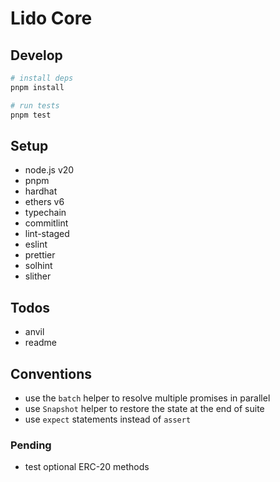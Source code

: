 # Lido Core

## Develop

```sh
# install deps
pnpm install

# run tests
pnpm test
```

## Setup

- node.js v20
- pnpm
- hardhat
- ethers v6
- typechain
- commitlint
- lint-staged
- eslint
- prettier
- solhint
- slither

## Todos

- anvil
- readme

## Conventions

- use the `batch` helper to resolve multiple promises in parallel
- use `Snapshot` helper to restore the state at the end of suite
- use `expect` statements instead of `assert`

### Pending

- test optional ERC-20 methods
